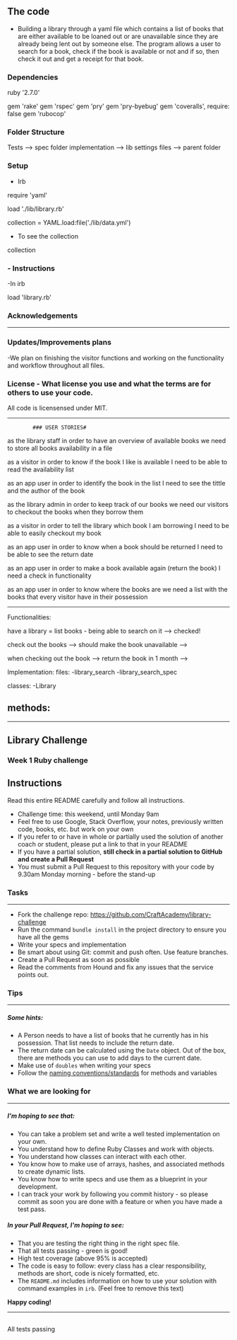 ## The code

- Building a library through a yaml file which contains a list of books that are either available to be loaned out or are unavailable since they are already being lent out by someone else. The program allows a user to search for a book, check if the book is available or not and if so, then check it out and get a receipt for that book.

### Dependencies

ruby '2.7.0'

gem 'rake'
gem 'rspec'
gem 'pry'
gem 'pry-byebug'
gem 'coveralls', require: false
gem 'rubocop'

### Folder Structure

Tests --> spec folder
implementation --> lib
settings files --> parent folder

### Setup

- Irb

require 'yaml'

load './lib/library.rb'

collection = YAML.load:file('./lib/data.yml')


- To see the collection

collection

### - Instructions
-In irb

load 'library.rb'

### Acknowledgements

---

### Updates/Improvements plans

-We plan on finishing the visitor functions and working on the functionality and workflow throughout all files.

### License - What license you use and what the terms are for others to use your code.

All code is licensensed under MIT.

---

            ### USER STORIES#

as the library staff
in order to have an overview of available books
we need to store all books availability in a file

as a visitor
in order to know if the book I like is available
I need to be able to read the availability list

as an app user
in order to identify the book in the list
I need to see the tittle and the author of the book

as the library admin
in order to keep track of our books
we need our visitors to checkout the books when they borrow them

as a visitor
in order to tell the library which book I am borrowing
I need to be able to easily checkout my book

as an app user
in order to know when a book should be returned
I need to be able to see the return date

as an app user
in order to make a book available again (return the book)
I need a check in functionality

as an app user
in order to know where the books are
we need a list with the books that every visitor have in their possession

---

Functionalities:

have a library = list books - being able to search on it --> checked!

check out the books --> should make the book unavailable -->

when checking out the book --> return the book in 1 month -->

Implementation:
files:
-library_search
-library_search_spec

classes:
-Library

## methods:

---

## Library Challenge

### Week 1 Ruby challenge

## Instructions

Read this entire README carefully and follow all instructions.

- Challenge time: this weekend, until Monday 9am
- Feel free to use Google, Stack Overflow, your notes, previously written code, books, etc. but work on your own
- If you refer to or have in whole or partially used the solution of another coach or student, please put a link to that in your README
- If you have a partial solution, **still check in a partial solution to GitHub and create a Pull Request**
- You must submit a Pull Request to this repository with your code by 9.30am Monday morning - before the stand-up

### Tasks

---

- Fork the challenge repo: https://github.com/CraftAcademy/library-challenge
- Run the command `bundle install` in the project directory to ensure you have all the gems
- Write your specs and implementation
- Be smart about using Git: commit and push often. Use feature branches.
- Create a Pull Request as soon as possible
- Read the comments from Hound and fix any issues that the service points out.

### Tips

---

##### Some hints:

- A Person needs to have a list of books that he currently has in his possession. That list needs to include the return date.
- The return date can be calculated using the `Date` object. Out of the box, there are methods you can use to add days to the current date.
- Make use of `doubles` when writing your specs
- Follow the [naming conventions/standards](https://craftacademy.gitbooks.io/coding-as-a-craft/content/extras/naming_standards.html) for methods and variables

### What we are looking for

---

##### I'm hoping to see that:

- You can take a problem set and write a well tested implementation on your own.
- You understand how to define Ruby Classes and work with objects.
- You understand how classes can interact with each other.
- You know how to make use of arrays, hashes, and associated methods to create dynamic lists.
- You know how to write specs and use them as a blueprint in your development.
- I can track your work by following you commit history - so please commit as soon you are done with a feature or when you have made a test pass.

##### In your Pull Request, I'm hoping to see:

- That you are testing the right thing in the right spec file.
- That all tests passing - green is good!
- High test coverage (above 95% is accepted)
- The code is easy to follow: every class has a clear responsibility, methods are short, code is nicely formatted, etc.
- The `README.md` includes information on how to use your solution with command examples in `irb`. (Feel free to remove this text)

**Happy coding!**

---

##

All tests passing
